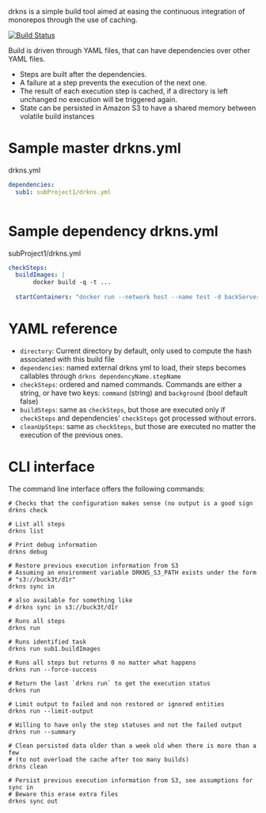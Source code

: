 drkns is a simple build tool aimed at easing the continuous integration of 
monorepos through the use of caching.

[![Build Status](https://github.com/frantzmiccoli/drkns/actions/workflows/main.yml/badge.svg)](https://github.com/frantzmiccoli/drkns/actions)

Build is driven through YAML files, that can have dependencies over other YAML
files.

* Steps are built after the dependencies.
* A failure at a step prevents the execution of the next one.
* The result of each execution step is cached, if a directory is left unchanged 
  no execution will be triggered again. 
* State can be persisted in Amazon S3 to have a shared memory between volatile
build instances


Sample master drkns.yml
===

drkns.yml

```yml
dependencies:
  sub1: subProject1/drkns.yml
  

```

Sample dependency drkns.yml
===


subProject1/drkns.yml

```yml
checkSteps:
  buildImages: |
       docker build -q -t ...
       
  startContainers: "docker run --network host --name test -d backServer-test"
```

YAML reference
===

* `directory`: Current directory by default, only used to compute the hash 
associated with this build file
* `dependencies`: named external drkns yml to load, their steps becomes 
callables through `drkns dependencyName.stepName`
* `checkSteps`: ordered and named commands. Commands are either a string, 
  or have two keys: `command` (string)  and `background` 
  (bool default false)
* `buildSteps`: same as `checkSteps`, but those are executed only if 
  `checkSteps` and dependencies' `checkSteps` got processed without errors. 
* `cleanUpSteps`: same as `checkSteps`, but those are executed no matter the 
execution of the previous ones. 

CLI interface
===

The command line interface offers the following commands:

```
# Checks that the configuration makes sense (no output is a good sign
drkns check

# List all steps
drkns list

# Print debug information
drkns debug

# Restore previous execution information from S3
# Assuming an environment variable DRKNS_S3_PATH exists under the form 
# "s3://buck3t/d1r" 
drkns sync in

# also available for something like
# drkns sync in s3://buck3t/d1r

# Runs all steps
drkns run 

# Runs identified task
drkns run sub1.buildImages

# Runs all steps but returns 0 no matter what happens 
drkns run --force-success

# Return the last `drkns run` to get the execution status 
drkns run

# Limit output to failed and non restored or ignored entities 
drkns run --limit-output

# Willing to have only the step statuses and not the failed output 
drkns run --summary

# Clean persisted data older than a week old when there is more than a few
# (to not overload the cache after too many builds)
drkns clean

# Persist previous execution information from S3, see assumptions for sync in
# Beware this erase extra files 
drkns sync out
```
